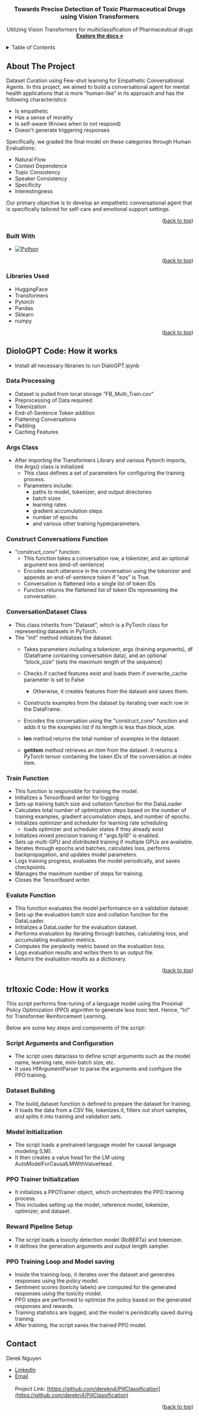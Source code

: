 <!-- Improved compatibility of back to top link: See: https://github.com/othneildrew/Best-README-Template/pull/73 -->
<a name="readme-top"></a>
<!--
*** Thanks for checking out the Best-README-Template. If you have a suggestion
*** that would make this better, please fork the repo and create a pull request
*** or simply open an issue with the tag "enhancement".
*** Don't forget to give the project a star!
*** Thanks again! Now go create something AMAZING! :D
-->



<!-- PROJECT SHIELDS -->
<!--
*** I'm using markdown "reference style" links for readability.
*** Reference links are enclosed in brackets [ ] instead of parentheses ( ).
*** See the bottom of this document for the declaration of the reference variables
*** for contributors-url, forks-url, etc. This is an optional, concise syntax you may use.
*** https://www.markdownguide.org/basic-syntax/#reference-style-links
-->


<!-- PROJECT LOGO -->
<br />
<div align="center">
  <!--<a href="https://github.com/derekn4/CurfewBot?tab=readme-ov-file">
    <img src="curfew.png" alt="Logo" width="300" height="300">
  </a>-->

<h3 align="center">Towards Precise Detection of Toxic Pharmaceutical Drugs using Vision Transformers</h3>

  <p align="center">
    Utilizing Vision Transformers for multiclassification of Pharmaceutical drugs
    <br />
    <a href="https://github.com/derekn4/PillClassification"><strong>Explore the docs »</strong></a>
    <br />
  </p>
</div>



<!-- TABLE OF CONTENTS -->
<details>
  <summary>Table of Contents</summary>
  <ol>
    <li>
      <a href="#about-the-project">About The Project</a>
      <ul>
        <li><a href="#built-with">Built With</a></li>
        <li><a href="#libaries-used">Libraries Used</a></li>
      </ul>
    </li>
    <li>
      <a href="#dialogpt-code-how-it-works">DioloGPT Code: How it works</a>
      <ul>
        <li><a href="#data-processing">Data Processing</a></li>
        <li><a href="#args-class">Args Class</a></li>
        <li><a href="#conv-funct">Construct Conversations Function</a></li>
        <li><a href="#conv-class">ConversationDataset Class</a></li>
        <li><a href="#train">Train Function</a></li>
        <li><a href="#evalute">Evaluate Function</a></li>
      </ul>
    </li>
    <li>
      <a href="#trltoxic-code-how-it-works">trltoxic Code: How it works</a>
      <ul>
        <li><a href="#trl-args">Script Arguments and Configuration</a></li>
        <li><a href="#trl-dataset">Dataset Building</a></li>
        <li><a href="#trl-init">Model Initialization</a></li>
        <li><a href="#ppo-init">PPO Trainer Initialization</a></li>
        <li><a href="#reward">Reward Pipeline Setup</a></li>
        <li><a href="#ppo-train">PPO Training Loop and Model saving</a></li>
      </ul>
    </li>
    <li><a href="#contact">Contact</a></li>
  </ol>
</details>



<!-- ABOUT THE PROJECT -->
## About The Project

Dataset Curation using Few-shot learning for Empathetic Conversational Agents.
In this project, we aimed to build a conversational agent for mental health applications that is more “human-like” in its  approach and has the following characteristics:
- Is empathetic 
- Has a sense of morality 
- Is self-aware (Knows when to not respond)
- Doesn’t generate triggering responses

Specifically, we graded the final model on these categories through Human Evaluations:
- Natural Flow
- Context Dependence
- Topic Consistency
- Speaker Consistency
- Specificity
- Interestingness

Our primary objective is to develop an empathetic conversational agent that is specifically tailored for self-care and emotional support settings.


<p align="right">(<a href="#readme-top">back to top</a>)</p>



### Built With

* [![Python][Python.org]][Python-url]

<p align="right">(<a href="#readme-top">back to top</a>)</p>

### Libraries Used
* HuggingFace
* Transformers
* Pytorch
* Pandas
* Sklearn
* numpy

<p align="right">(<a href="#readme-top">back to top</a>)</p>


## DioloGPT Code: How it works
- Install all necessary libraries to run DialoGPT.ipynb

### Data Processing
- Dataset is pulled from local storage "FB_Multi_Train.csv"
- Preprocessing of Data required:
 - Tokenization
 - End-of-Sentence Token addition
 - Flattening Conversations
 - Padding
 - Caching Features

### Args Class
- After importing the Transformers Library and various Pytorch imports, the Args() class is initialized
  - This class defines a set of parameters for configuring the training process.
  - Parameters include: 
    - paths to model, tokenizer, and output directories
    - batch sizes
    - learning rates
    - gradient accumulation steps
    - number of epochs
    - and various other training hyperparameters.


### Construct Conversations Function
- "construct_conv" function: 
  - This function takes a conversation row, a tokenizer, and an optional argument eos (end-of-sentence)
  - Encodes each utterance in the conversation using the tokenizer and appends an end-of-sentence token if "eos" is True.
  - Conversation is flattened into a single list of token IDs
  - Function returns the flattened list of token IDs representing the conversation.

### ConversationDataset Class
- This class inherits from "Dataset", which is a PyTorch class for representing datasets in PyTorch.
- The "init" method initializes the dataset.
  - Takes parameters including a tokenizer, args (training arguments), df (Dataframe containing conversation data), and an optional "block_size" (sets the maximum length of the sequence)
  - Checks if cached features exist and loads them if overwrite_cache parameter is set to False
    - Otherwise, it creates features from the dataset and saves them.
  - Constructs examples from the dataset by iterating over each row in the DataFrame.
  - Encodes the conversation using the "construct_conv" function and adds it to the examples list if its length is less than block_size.

  - __len__ method returns the total number of examples in the dataset.
  - __getitem__ method retrieves an item from the dataset. It returns a PyTorch tensor containing the token IDs of the conversation at index item.

### Train Function
- This function is responsible for training the model.
- Initializes a TensorBoard writer for logging
- Sets up training batch size and collation function for the DataLoader
- Calculates total number of optimization steps based on the number of training examples, gradient accumulation steps, and number of epochs.
- Initializes optimizer and scheduler for learning rate scheduling
  - loads optimizer and scheduler states if they already exist
- Initializes mixed precision training if "args.fp16" is enabled.
- Sets up multi-GPU and distributed training if multiple GPUs are available.
- Iterates through epochs and batches, calculates loss, performs backpropagation, and updates model parameters.
- Logs training progress, evaluates the model periodically, and saves checkpoints.
- Manages the maximum number of steps for training.
- Closes the TensorBoard writer.

### Evalute Function
- This function evaluates the model performance on a validation dataset.
- Sets up the evaluation batch size and collation function for the DataLoader.
- Initializes a DataLoader for the evaluation dataset.
- Performs evaluation by iterating through batches, calculating loss, and accumulating evaluation metrics.
- Computes the perplexity metric based on the evaluation loss.
- Logs evaluation results and writes them to an output file.
- Returns the evaluation results as a dictionary.

<p align="right">(<a href="#readme-top">back to top</a>)</p>


## trltoxic Code: How it works
This script performs fine-tuning of a language model using the Proximal Policy Optimization (PPO) algorithm to generate less toxic text.
Hence, "trl" for Transformer Reinforcement Learning.

Below are some key steps and components of the script:

### Script Arguments and Configuration
- The script uses dataclass to define script arguments such as the model name, learning rate, mini-batch size, etc.
- It uses HfArgumentParser to parse the arguments and configure the PPO training.

### Dataset Building
- The build_dataset function is defined to prepare the dataset for training. 
- It loads the data from a CSV file, tokenizes it, filters out short samples, and splits it into training and validation sets.

### Model Initialization
- The script loads a pretrained language model for causal language modeling (LM). 
- It then creates a value head for the LM using AutoModelForCausalLMWithValueHead.

### PPO Trainer Initialization
- It initializes a PPOTrainer object, which orchestrates the PPO training process. 
- This includes setting up the model, reference model, tokenizer, optimizer, and dataset.

### Reward Pipeline Setup
- The script loads a toxicity detection model (RoBERTa) and tokenizer. 
- It defines the generation arguments and output length sampler.

### PPO Training Loop and Model saving
- Inside the training loop, it iterates over the dataset and generates responses using the policy model.
- Sentiment scores (toxicity labels) are computed for the generated responses using the toxicity model.
- PPO steps are performed to optimize the policy based on the generated responses and rewards.
- Training statistics are logged, and the model is periodically saved during training.
- After training, the script saves the trained PPO model.


<!-- CONTACT -->
## Contact

Derek Nguyen 
- [LinkedIn](https://www.linkedin.com/in/derekhuynguyen/) 
- [Email](derek.nguyen99@gmail.com)
<br></br>
Project Link: [https://github.com/derekn4/PillClassification](https://github.com/derekn4/PillClassification)

<p align="right">(<a href="#readme-top">back to top</a>)</p>


<!-- MARKDOWN LINKS & IMAGES -->
<!-- https://www.markdownguide.org/basic-syntax/#reference-style-links -->
[Python.org]: https://www.python.org/static/img/python-logo.png
[Python-url]: https://www.python.org/about/website/